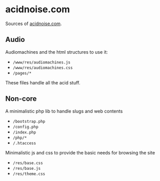 # acidnoise.com

Sources of [acidnoise.com](https://acidnoise.com).

## Audio

Audiomachines and the html structures to use it:
- `/www/res/audiomachines.js`
- `/www/res/audiomachines.css`
- `/pages/*`

These files handle all the acid stuff.

## Non-core

A minimalistic php lib to handle slugs and web contents
- `/bootstrap.php`
- `/config.php`
- `/index.php`
- `/php/*`
- `/.htaccess`

Minimalistic js and css to provide the basic needs for browsing the site
- `/res/base.css`
- `/res/base.js`
- `/res/theme.css`
